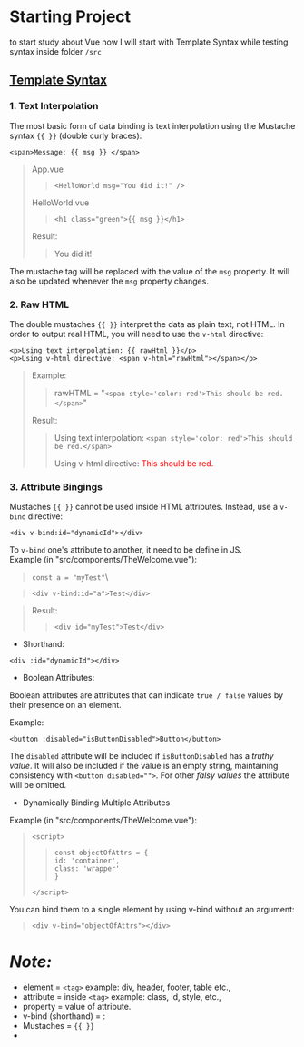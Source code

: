 
# Starting Project
to start study about Vue now I will start with Template Syntax while testing syntax inside folder `/src`

## [Template Syntax](https://vuejs.org/guide/essentials/template-syntax.html)

### 1. Text Interpolation
The most basic form of data binding is text interpolation using the Mustache syntax `{{ }}` (double curly braces):

```
<span>Message: {{ msg }} </span>
```
>App.vue
>>`<HelloWorld msg="You did it!" />`
>>
>HelloWorld.vue 
>> `<h1 class="green">{{ msg }}</h1>`
>>
>Result:
>> You did it!

The mustache tag will be replaced with the value of the `msg` property. It will also be updated whenever the `msg` property changes.

### 2. Raw HTML
The double mustaches `{{ }}` interpret the data as plain text, not HTML. In order to output real HTML, you will need to use the `v-html` directive:
```
<p>Using text interpolation: {{ rawHtml }}</p>
<p>Using v-html directive: <span v-html="rawHtml"></span></p>
```
>Example:
>>rawHTML = "`<span style='color: red'>This should be red.</span>`" 
>>
>Result:
>>Using text interpolation: `<span style='color: red'>This should be red.</span>`
>>
>>Using v-html directive: <span style="color:red">This should be red.</span>

### 3. Attribute Bingings
Mustaches `{{ }}` cannot be used inside HTML attributes. Instead, use a `v-bind` directive:
```
<div v-bind:id="dynamicId"></div>
```
To `v-bind` one's attribute to another, it need to be define in JS.\
Example (in "src/components/TheWelcome.vue"):
>`const a = "myTest"`\

>`<div v-bind:id="a">Test</div>`

>Result:
>> `<div id="myTest">Test</div>`
- Shorthand:
```
<div :id="dynamicId"></div>
```

- Boolean Attributes:

Boolean attributes are attributes that can indicate `true / false` values by their presence on an element. 

Example:
```
<button :disabled="isButtonDisabled">Button</button>
```
The `disabled` attribute will be included if `isButtonDisabled` has a *truthy value*. It will also be included if the value is an empty string, maintaining consistency with `<button disabled="">`. For other *falsy values* the attribute will be omitted.

- Dynamically Binding Multiple Attributes
  
Example (in "src/components/TheWelcome.vue"):

>`<script>`
>>`const objectOfAttrs = {`\
>>`id: 'container',`\
>>`class: 'wrapper'`\
>>`}`
>>
>`</script>`

You can bind them to a single element by using v-bind without an argument:
>`<div v-bind="objectOfAttrs"></div>`

# *Note:*
+ element = `<tag>` example: div, header, footer, table etc.,
+ attribute = inside `<tag>` example: class, id, style, etc.,
+ property = value of attribute.
+ v-bind (shorthand) = :
+ Mustaches = `{{ }}`
+ 
